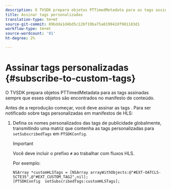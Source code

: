 ```yaml
---
description: O TVSDK prepara objetos PTTimedMetadata para as tags assinadas sempre que esses objetos são encontrados no manifesto de conteúdo.
title: Assinar tags personalizadas
translation-type: tm+mt
source-git-commit: 89bdda1d4bd5c126f19ba75a819942df901183d1
workflow-type: tm+mt
source-wordcount: '91'
ht-degree: 2%

---
```



# Assinar tags personalizadas {#subscribe-to-custom-tags}

O TVSDK prepara objetos PTTimedMetadata para as tags assinadas sempre que esses objetos são encontrados no manifesto de conteúdo.

Antes de a reprodução começar, você deve assinar as tags .
Para ser notificado sobre tags personalizadas em manifestos de HLS:

1. Defina os nomes personalizados das tags de publicidade globalmente, transmitindo uma matriz que contenha as tags personalizadas para `setSubscribedTags` em `PTSDKConfig`.

   >[!IMPORTANT]
   >
   >Você deve incluir o prefixo `#` ao trabalhar com fluxos HLS.

   Por exemplo:

   ```
   NSArray *customHLSTags = [NSArray arrayWithObjects:@"#EXT-OATCLS-SCTE35",@"#EXT_CUSTOM_TAG2",nil]; 
   [PTSDKConfig  setSubscribedTags:customHLSTags];
   ```

